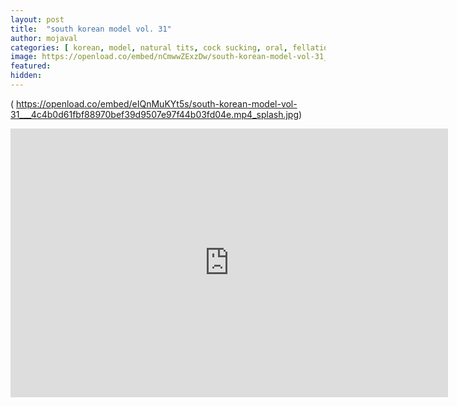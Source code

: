 ```yaml
---
layout: post
title:  "south korean model vol. 31"
author: mojaval
categories: [ korean, model, natural tits, cock sucking, oral, fellatio, dick sucking, blow job, pussy fucking, perky tits, pussy pounding, cumshot, bj, orgasm ]
image: https://openload.co/embed/nCmwwZExzDw/south-korean-model-vol-31___4c4b0d61fbf88970bef39d9507e97f44b03fd04e.mp4
featured: 
hidden: 
---
```


( https://openload.co/embed/eIQnMuKYt5s/south-korean-model-vol-31___4c4b0d61fbf88970bef39d9507e97f44b03fd04e.mp4_splash.jpg)

<iframe src="https://openload.co/embed/nCmwwZExzDw/south-korean-model-vol-31___4c4b0d61fbf88970bef39d9507e97f44b03fd04e.mp4" scrolling="no" frameborder="0" width="700" height="430" allowfullscreen="true" webkitallowfullscreen="true" mozallowfullscreen="true"></iframe>
